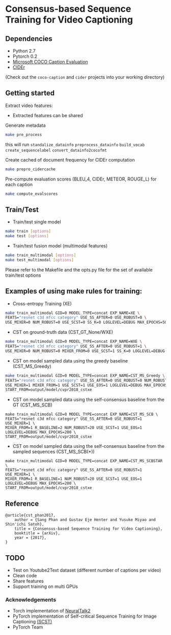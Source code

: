 # Consensus-based Sequence Training for Video Captioning #

## Dependencies ###

* Python 2.7
* Pytorch 0.2
* [Microsoft COCO Caption Evaluation](https://github.com/tylin/coco-caption)
* [CIDEr](https://github.com/ruotianluo/cider)

(Check out the `coco-caption` and `cider` projects into your working directory)

## Getting started ###

Extract video features:
  - Extracted features can be shared

Generate metadata

```bash
make pre_process
```
this will run `standalize_datainfo` `preprocess_datainfo` `build_vocab` `create_sequencelabel` `convert_datainfo2cocofmt`

Create cached of document frequency for CIDEr computation
```bash
make prepro_cidercache
```

Pre-compute evaluation scores (BLEU_4, CIDEr, METEOR, ROUGE_L) for each caption
```bash
make compute_evalscores
```

## Train/Test ###

* Train/test single model
```bash
make train [options]
make test [options]
```
* Train/test fusion model (multimodal features)
```bash
make train_multimodal [options]
make test_multimodal [options]
```

Please refer to the Makefile and the opts.py file for the set of available train/test options

## Examples of using make rules for training:
* Cross-entropy Training (XE)
```bash
make train_multimodal GID=0 MODEL_TYPE=concat EXP_NAME=XE \
FEATS="resnet c3d mfcc category" USE_SS_AFTER=0 USE_ROBUST=0 \
USE_MIXER=0 NUM_ROBUST=0 USE_SCST=0 SS_K=0 LOGLEVEL=DEBUG MAX_EPOCHS=50
```

* CST on ground-truth data (CST_GT_None/WXE)

```bash
make train_multimodal GID=0 MODEL_TYPE=concat EXP_NAME=WXE \
FEATS="resnet c3d mfcc category" USE_SS_AFTER=0 USE_ROBUST=1 \
USE_MIXER=0 NUM_ROBUST=0 MIXER_FROM=0 USE_SCST=1 SS_K=0 LOGLEVEL=DEBUG MAX_EPOCHS=50
```

* CST on model sampled data using the greedy baseline (CST_MS_Greedy)

```bash
make train_multimodal GID=0 MODEL_TYPE=concat EXP_NAME=CST_MS_Greedy \
FEATS="resnet c3d mfcc category" USE_SS_AFTER=0 USE_ROBUST=0 NUM_ROBUST=0 \
USE_MIXER=1 MIXER_FROM=1 USE_SCST=1 USE_EOS=1 LOGLEVEL=DEBUG MAX_EPOCHS=200 \
START_FROM=output/model/cvpr2018_cstxe
```

* CST on model sampled data using the self-consensus baseline from the GT (CST_MS_SCB)

```
make train_multimodal GID=0 MODEL_TYPE=concat EXP_NAME=CST_MS_SCB \
FEATS="resnet c3d mfcc category" USE_SS_AFTER=0 USE_ROBUST=1 USE_MIXER=1 \
MIXER_FROM=1 R_BASELINE=2 NUM_ROBUST=20 USE_SCST=1 USE_EOS=1 LOGLEVEL=DEBUG MAX_EPOCHS=200 \
START_FROM=output/model/cvpr2018_cstxe
```

* CST on model sampled data using the self-consensus baseline from the sampled sequences (CST_MS_SCB(*))

```
make train_multimodal GID=0 MODEL_TYPE=concat EXP_NAME=CST_MS_SCBSTAR \
FEATS="resnet c3d mfcc category" USE_SS_AFTER=0 USE_ROBUST=1 USE_MIXER=1 \
MIXER_FROM=1 R_BASELINE=1 NUM_ROBUST=20 USE_SCST=1 USE_EOS=1 LOGLEVEL=DEBUG MAX_EPOCHS=200 \
START_FROM=output/model/cvpr2018_cstxe
```

## Reference

    @article{cst_phan2017,
        author = {Sang Phan and Gustav Eje Henter and Yusuke Miyao and Shin'ichi Satoh},
        title = {Consensus-based Sequence Training for Video Captioning},
        booktitle = {arXiv},
        year = {2017},
    }
    
## TODO 

* Test on Youtube2Text dataset (different number of captions per video)
* Clean code
* Share features
* Support training on multi GPUs

### Acknowledgements ###

* Torch implementation of [NeuralTalk2](https://github.com/karpathy/neuraltalk2)
* PyTorch implementation of Self-critical Sequence Training for Image Captioning [(SCST)](https://github.com/ruotianluo/self-critical.pytorch)
* PyTorch Team
